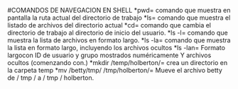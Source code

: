 #COMANDOS DE NAVEGACION EN SHELL
*pwd= comando que muestra en pantalla la ruta actual del directorio de trabajo
*ls= comando que muestra el listado de archivos del directorio actual
*cd= comando que cambia el directorio de trabajo al directorio de inicio del usuario.
*ls -l= comando que muestra la lista de archivos en formato largo.
*ls -la= comando que muestra la lista en formato largo, incluyendo los archivos ocultos
*ls -lan= Formato largocon ID de usuario y grupo mostrados numéricamente Y archivos ocultos (comenzando con.)
*mkdir /temp/holberton/= crea un directorio en la carpeta temp
*mv /betty/tmp/ /tmp/holberton/= Mueve el archivo betty de / tmp / a / tmp / holberton.